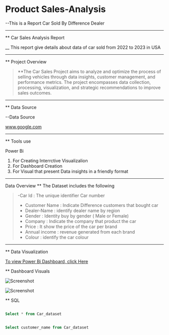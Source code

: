 # Product Sales-Analysis
--This is a  Report Car Sold By Difference Dealer
____
** Car Sales Analysis Report

__ This report give details about data of car sold from 2022 to 2023 in USA
____
** Project Overview

>**The Car Sales Project aims to analyze and optimize the process of selling vehicles through data insights, customer management, and performance metrics. The project encompasses data collection, processing, visualization, and strategic recommendations to improve sales outcomes.
____
** Data Source 

--Data Source 

 www.google.com

____
** Tools use

 Power Bi
   1. For Creating Interrctive Visualizalion
   2. For Dashboard Creation
   3. For Visual that present Data insights in a friendly format
____
Data Overview
** The Dataset includes the following

>-Car Id : The unique identifier Car number 
>- Customer Name : Indicate Difference customers that bought car
>- Dealer-Name : identify dealer name by region
>- Gender : Identity buy by gender ( Male or Female)
>- Company : Indicate the company that product the car
>- Price : It show the price of the car per brand
>- Annual income : revenue generated from each brand
>- Colour : identify the car colour
____

** Data Visualization 

[To view Power Bi Dashboard, click Here](https://ibb.co/DHzsL5Ph)

** Dashboard Visuals

![Screenshot](https://github.com/user-attachments/assets/b77af28e-4706-4476-8d45-f28102c3c50c)




![Screenshot](https://github.com/user-attachments/assets/6edbf8f0-fb7f-4b0b-aedc-c60c0eebd5c6)

** SQL
```sql

Select * from Car_dataset

```
```sql

Select customer_name from Car_dataset

```

 
 

